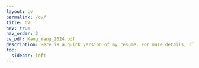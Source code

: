 ```yaml
---
layout: cv
permalink: /cv/
title: CV
nav: true
nav_order: 3
cv_pdf: Kang_Yang_2024.pdf
description: Here is a quick version of my resume. For more details, click the PDF icon in the top right corner.
toc:
  sidebar: left
---
```


